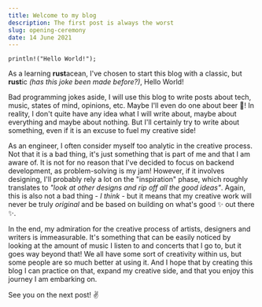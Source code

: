 ```yaml
---
title: Welcome to my blog
description: The first post is always the worst
slug: opening-ceremony
date: 14 June 2021
---
```


`println!("Hello World!");`

As a learning **rust**acean, I've chosen to start this blog with a classic, but **rust**ic _(has this joke been made before?)_, Hello World!

Bad programming jokes aside, I will use this blog to write posts about tech, music, states of mind, opinions, etc. Maybe I'll even do one about beer 🍺! In reality, I don't quite have any idea what I will write about, maybe about everything and maybe about nothing. But I'll certainly try to write about something, even if it is an excuse to fuel my creative side!

As an engineer, I often consider myself too analytic in the creative process. Not that it is a bad thing, it's just something that is part of me and that I am aware of. It is not for no reason that I've decided to focus on backend development, as problem-solving is my jam! However, if it involves designing, I'll probably rely a lot on the "inspiration" phase, which roughly translates to _"look at other designs and rip off all the good ideas"_. Again, this is also not a bad thing - _I think_ - but it means that my creative work will never be truly _original_ and be based on building on what's good ✨ out there ✨.

In the end, my admiration for the creative process of artists, designers and writers is immeasurable. It's something that can be easily noticed by looking at the amount of music I listen to and concerts that I go to, but it goes way beyond that! We all have some sort of creativity within us, but some people are so much better at using it. And I hope that by creating this blog I can practice on that, expand my creative side, and that you enjoy this journey I am embarking on.

See you on the next post! ✌
